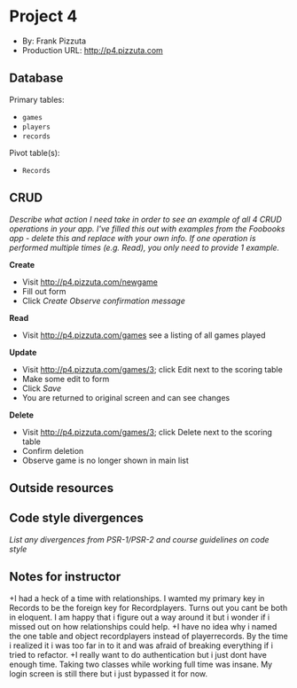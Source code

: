 # Project 4
+ By: Frank Pizzuta
+ Production URL: <http://p4.pizzuta.com>

## Database

Primary tables:
  + `games`
  + `players`
  + `records`
  
Pivot table(s):
  + `Records`


## CRUD
*Describe what action I need take in order to see an example of all 4 CRUD operations in your app. I've filled this out with examples from the Foobooks app - delete this and replace with your own info. If one operation is performed multiple times (e.g. Read), you only need to provide 1 example.*

__Create__
  + Visit <http://p4.pizzuta.com/newgame>
  + Fill out form
  + Click *Create*
  *Observe confirmation message*
  
__Read__
  + Visit <http://p4.pizzuta.com/games> see a listing of all games played
  
__Update__
  + Visit <http://p4.pizzuta.com/games/3>; click Edit next to the scoring table
  + Make some edit to form
  + Click *Save*
  + You are returned to original screen and can see changes
  
__Delete__
  + Visit <http://p4.pizzuta.com/games/3>; click Delete next to the scoring table
  + Confirm deletion
  + Observe game is no longer shown in main list

## Outside resources


## Code style divergences
*List any divergences from PSR-1/PSR-2 and course guidelines on code style*

## Notes for instructor
+I had a heck of a time with relationships. I wamted my primary key in Records to be the foreign key for Recordplayers. Turns out you cant be both in eloquent. I am happy that i figure out a way around it but i wonder if i missed out on how relationships could help.
+I have no idea why i named the one table and object recordplayers instead of playerrecords. By the time i realized it i was too far in to it and was afraid of breaking everything if i tried to refactor. 
+I really want to do authentication but i just dont have enough time. Taking two classes while working full time was insane. My login screen is still there but i just bypassed it for now.
